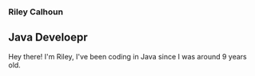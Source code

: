 ### Riley Calhoun
## Java Develoepr

Hey there! I'm Riley, I've been coding in Java since I was around 9 years old.

